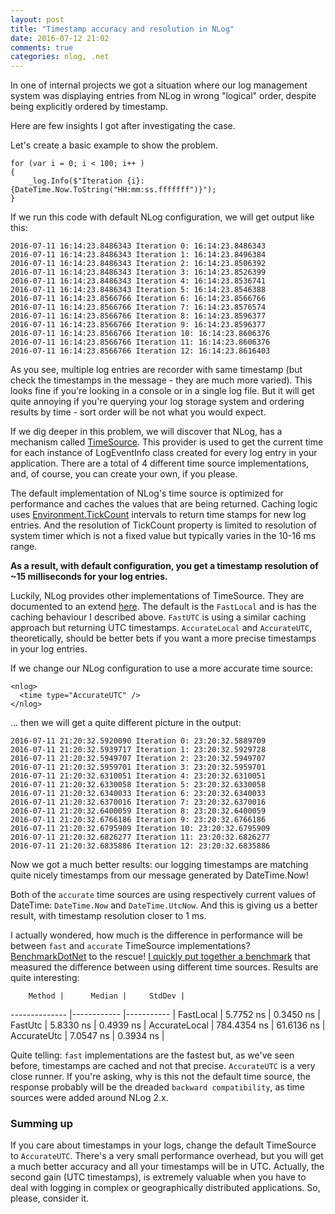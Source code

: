 ```yaml
---
layout: post
title: "Timestamp accuracy and resolution in NLog"
date: 2016-07-12 21:02
comments: true
categories: nlog, .net
---
```

In one of internal projects we got a situation where our log management system was displaying entries from NLog in wrong "logical" order, despite being explicitly ordered by timestamp. 

Here are few insights I got after investigating the case.

Let's create a basic example to show the problem.

    for (var i = 0; i < 100; i++ )
    {
        _log.Info($"Iteration {i}: {DateTime.Now.ToString("HH:mm:ss.fffffff")}");
    }
  
If we run this code with default NLog configuration, we will get output like this:

    2016-07-11 16:14:23.8486343 Iteration 0: 16:14:23.8486343
    2016-07-11 16:14:23.8486343 Iteration 1: 16:14:23.8496384
    2016-07-11 16:14:23.8486343 Iteration 2: 16:14:23.8506392
    2016-07-11 16:14:23.8486343 Iteration 3: 16:14:23.8526399
    2016-07-11 16:14:23.8486343 Iteration 4: 16:14:23.8536741
    2016-07-11 16:14:23.8486343 Iteration 5: 16:14:23.8546388
    2016-07-11 16:14:23.8566766 Iteration 6: 16:14:23.8566766
    2016-07-11 16:14:23.8566766 Iteration 7: 16:14:23.8576574
    2016-07-11 16:14:23.8566766 Iteration 8: 16:14:23.8596377
    2016-07-11 16:14:23.8566766 Iteration 9: 16:14:23.8596377
    2016-07-11 16:14:23.8566766 Iteration 10: 16:14:23.8606376
    2016-07-11 16:14:23.8566766 Iteration 11: 16:14:23.8606376
    2016-07-11 16:14:23.8566766 Iteration 12: 16:14:23.8616403

As you see, multiple log entries are recorder with same timestamp (but check the timestamps in the message - they are much more varied). This looks fine if you're looking in a console or in a single log file. But it will get quite annoying if you're querying your log storage system and ordering results by time - sort order will be not what you would expect. 

If we dig deeper in this problem, we will discover that NLog, has a mechanism called [TimeSource](https://github.com/NLog/NLog/wiki/Time-Source). This provider is used to get the current time for each instance of LogEventInfo class created for every log entry in your application. There are a total of 4 different time source implementations, and, of course, you can create your own, if you please. 

The default implementation of NLog's time source is optimized for performance and caches the values that are being returned. Caching logic uses [Environment.TickCount](https://msdn.microsoft.com/en-us/library/system.environment.tickcount(v=vs.110).aspx) intervals to return time stamps for new log entries. And the resolution of TickCount property is limited to resolution of system timer which is not a fixed value but typically varies in the 10-16 ms range.

**As a result, with default configuration, you get a timestamp resolution of ~15 milliseconds for your log entries.**

Luckily, NLog provides other implementations of TimeSource. They are documented to an extend [here](https://github.com/NLog/NLog/wiki/Time-Source). The default is the `FastLocal` and is has the caching behaviour I described above. `FastUTC` is using a similar caching approach but returning UTC timestamps. `AccurateLocal` and `AccurateUTC`, theoretically, should be better bets if you want a more precise timestamps in your log entries. 

If we change our NLog configuration to use a more accurate time source:

    <nlog>
      <time type="AccurateUTC" />
    </nlog>

... then we will get a quite different picture in the output:

    2016-07-11 21:20:32.5920090 Iteration 0: 23:20:32.5889709
    2016-07-11 21:20:32.5939717 Iteration 1: 23:20:32.5929728
    2016-07-11 21:20:32.5949707 Iteration 2: 23:20:32.5949707
    2016-07-11 21:20:32.5959701 Iteration 3: 23:20:32.5959701
    2016-07-11 21:20:32.6310051 Iteration 4: 23:20:32.6310051
    2016-07-11 21:20:32.6330058 Iteration 5: 23:20:32.6330058
    2016-07-11 21:20:32.6340033 Iteration 6: 23:20:32.6340033
    2016-07-11 21:20:32.6370016 Iteration 7: 23:20:32.6370016
    2016-07-11 21:20:32.6400059 Iteration 8: 23:20:32.6400059
    2016-07-11 21:20:32.6766186 Iteration 9: 23:20:32.6766186
    2016-07-11 21:20:32.6795909 Iteration 10: 23:20:32.6795909
    2016-07-11 21:20:32.6826277 Iteration 11: 23:20:32.6826277
    2016-07-11 21:20:32.6835886 Iteration 12: 23:20:32.6835886

Now we got a much better results: our logging timestamps are matching quite nicely timestamps from our message generated by DateTime.Now!

Both of the `accurate` time sources are using respectively current values of DateTime: `DateTime.Now` and `DateTime.UtcNow`. And this is giving us a better result, with timestamp resolution closer to 1 ms.  

I actually wondered, how much is the difference in performance will be between `fast` and `accurate` TimeSource implementations? [BenchmarkDotNet](https://github.com/PerfDotNet/BenchmarkDotNet) to the rescue! [I quickly put together a benchmark](https://gist.github.com/vcaraulean/6a0e3201ea7889e06bd35391bba0d521) that measured the difference between using different time sources. Results are quite interesting:

        Method |      Median |     StdDev |
-------------- |------------ |----------- |
     FastLocal |   5.7752 ns |  0.3450 ns |
       FastUtc |   5.8330 ns |  0.4939 ns |
 AccurateLocal | 784.4354 ns | 61.6136 ns |
   AccurateUtc |   7.0547 ns |  0.3934 ns |

Quite telling: `fast` implementations are the fastest but, as we've seen before, timestamps are cached and not that precise. `AccurateUTC` is a very close runner. If you're asking, why is this not the default time source, the response probably will be the dreaded `backward compatibility`, as time sources were added around NLog 2.x. 

### Summing up
If you care about timestamps in your logs, change the default TimeSource to `AccurateUTC`. There's a very small performance overhead, but you will get a much better accuracy and all your timestamps will be in UTC. Actually, the second gain (UTC timestamps), is extremely valuable when you have to deal with logging in complex or geographically distributed applications. So, please, consider it.
